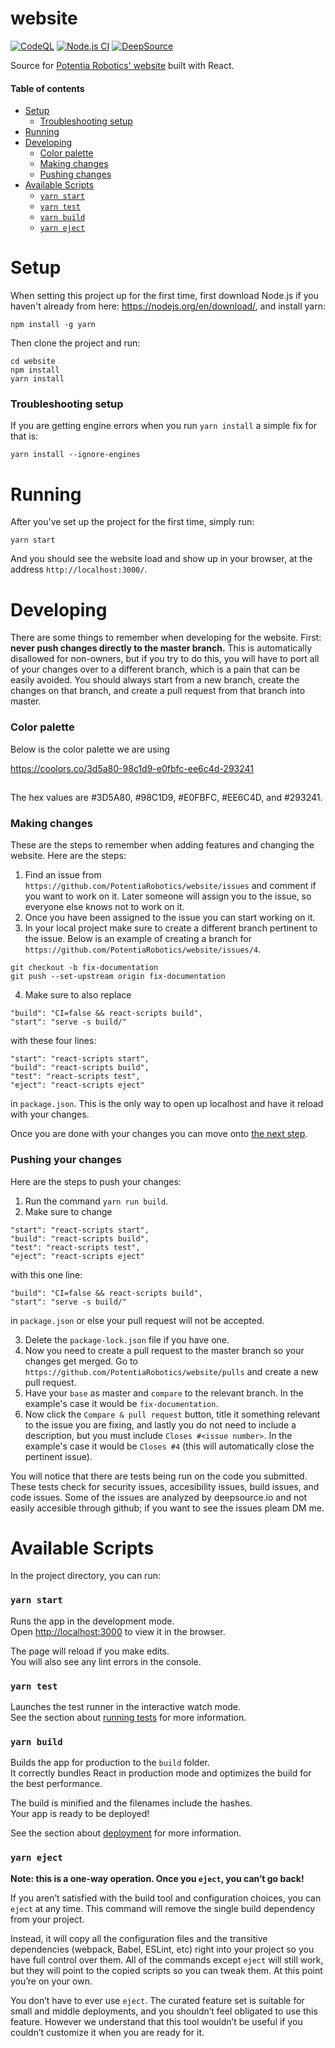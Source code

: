 # website

[![CodeQL](https://github.com/PotentiaRobotics/website/actions/workflows/codeql-analysis.yml/badge.svg?branch=master)](https://github.com/PotentiaRobotics/website/actions/workflows/codeql-analysis.yml)
 [![Node.js CI](https://github.com/PotentiaRobotics/website/actions/workflows/node.js.yml/badge.svg?branch=master)](https://github.com/PotentiaRobotics/website/actions/workflows/node.js.yml)
[![DeepSource](https://deepsource.io/gh/PotentiaRobotics/website.svg/?label=active+issues&show_trend=true&token=f88Se7pZUXESLgBqj0fpyzWs)](https://deepsource.io/gh/PotentiaRobotics/website/?ref=repository-badge)
 
Source for [Potentia Robotics' website](https://www.potentiarobotics.com/) built with React.

#### Table of contents

- [Setup](#setup)
    - [Troubleshooting setup](#troubleshooting-setup)
- [Running](#running)
- [Developing](#developing)
    - [Color palette](#color-palette)
    - [Making changes](#making-changes)
    - [Pushing changes](#pushing-your-changes)
- [Available Scripts](#available-scripts)
    - [`yarn start`](#yarn-start)
    - [`yarn test`](#yarn-test)
    - [`yarn build`](#yarn-build)
    - [`yarn eject`](#yarn-eject)

# Setup
When setting this project up for the first time, first download Node.js if you haven't already from here: https://nodejs.org/en/download/, and install yarn:

```
npm install -g yarn
```

Then clone the project and run:
```
cd website
npm install
yarn install
```
### Troubleshooting setup
If you are getting engine errors when you run ```yarn install``` a simple fix for that is:
```
yarn install --ignore-engines
```

# Running
After you've set up the project for the first time, simply run:
```
yarn start
```
And you should see the website load and show up in your browser, at the address ```http://localhost:3000/```. 

# Developing
There are some things to remember when developing for the website. First: **never push changes directly to the master branch.** This is automatically disallowed for non-owners, but if you try to do this, you will have to port all of your changes over to a different branch, which is a pain that can be easily avoided. You should always start from a new branch, create the changes on that branch, and create a pull request from that branch into master.

### Color palette
Below is the color palette we are using

https://coolors.co/3d5a80-98c1d9-e0fbfc-ee6c4d-293241
##
The hex values are #3D5A80, #98C1D9, #E0FBFC, #EE6C4D, and #293241.

### Making changes
These are the steps to remember when adding features and changing the website.
Here are the steps: 
1. Find an issue from ```https://github.com/PotentiaRobotics/website/issues``` and comment if you want to work on it. Later someone will assign you to the issue, so everyone else knows not to work on it.
2. Once you have been assigned to the issue you can start working on it.
3. In your local project make sure to create a different branch pertinent to the issue. Below is an example of creating a branch for ```https://github.com/PotentiaRobotics/website/issues/4```.
```
git checkout -b fix-documentation
git push --set-upstream origin fix-documentation
```
4. Make sure to also replace

```
"build": "CI=false && react-scripts build",
"start": "serve -s build/"
```
 with these four lines:     
```
"start": "react-scripts start",
"build": "react-scripts build",
"test": "react-scripts test",
"eject": "react-scripts eject"
``` 
in `package.json`. This is the only way to open up localhost and have it reload with your changes.

Once you are done with your changes you can move onto [the next step](#pushing-your-changes).

### Pushing your changes
Here are the steps to push your changes:
1. Run the command `yarn run build`.
2. Make sure to change
```
"start": "react-scripts start",
"build": "react-scripts build",
"test": "react-scripts test",
"eject": "react-scripts eject"
```
 with this one line:     
```
"build": "CI=false && react-scripts build",
"start": "serve -s build/"
``` 
in `package.json` or else your pull request will not be accepted.

3. Delete the `package-lock.json` file if you have one.
4. Now you need to create a pull request to the master branch so your changes get merged. Go to ```https://github.com/PotentiaRobotics/website/pulls``` and create a new pull request.
5. Have your `base` as master and `compare` to the relevant branch. In the example's case it would be `fix-documentation`.
6. Now click the ```Compare & pull request``` button, title it something relevant to the issue you are fixing, and lastly you do not need to include a description, but you must include ```Closes #<issue number>```. In the example's case it would be ```Closes #4``` (this will automatically close the pertinent issue).

You will notice that there are tests being run on the code you submitted. These tests check for security issues, accesibility issues, build issues, and code issues. Some of the issues are analyzed by deepsource.io and not easily accesible through github; if you want to see the issues pleam DM me.

# Available Scripts

In the project directory, you can run:

### `yarn start`

Runs the app in the development mode.\
Open [http://localhost:3000](http://localhost:3000) to view it in the browser.

The page will reload if you make edits.\
You will also see any lint errors in the console.

### `yarn test`

Launches the test runner in the interactive watch mode.\
See the section about [running tests](https://facebook.github.io/create-react-app/docs/running-tests) for more information.

### `yarn build`

Builds the app for production to the `build` folder.\
It correctly bundles React in production mode and optimizes the build for the best performance.

The build is minified and the filenames include the hashes.\
Your app is ready to be deployed!

See the section about [deployment](https://facebook.github.io/create-react-app/docs/deployment) for more information.

### `yarn eject`

**Note: this is a one-way operation. Once you `eject`, you can’t go back!**

If you aren’t satisfied with the build tool and configuration choices, you can `eject` at any time. This command will remove the single build dependency from your project.

Instead, it will copy all the configuration files and the transitive dependencies (webpack, Babel, ESLint, etc) right into your project so you have full control over them. All of the commands except `eject` will still work, but they will point to the copied scripts so you can tweak them. At this point you’re on your own.

You don’t have to ever use `eject`. The curated feature set is suitable for small and middle deployments, and you shouldn’t feel obligated to use this feature. However we understand that this tool wouldn’t be useful if you couldn’t customize it when you are ready for it.
